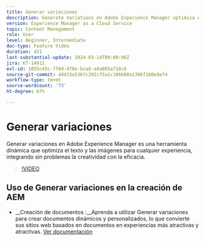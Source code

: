 ```yaml
---
title: Generar variaciones
description: Generate Variations en Adobe Experience Manager optimiza el texto y las imágenes de cualquier experiencia.
version: Experience Manager as a Cloud Service
topic: Content Management
role: User
level: Beginner, Intermediate
doc-type: Feature Video
duration: 421
last-substantial-update: 2024-03-14T00:00:00Z
jira: KT-14911
exl-id: 1055c45c-7f04-4f8e-bca8-a4a085a718c8
source-git-commit: 48433a5367c281cf5a1c106b08a1306f1b0e8ef4
workflow-type: tm+mt
source-wordcount: '73'
ht-degree: 67%

---
```


# Generar variaciones

Generar variaciones en Adobe Experience Manager es una herramienta dinámica que optimiza el texto y las imágenes para cualquier experiencia, integrando sin problemas la creatividad con la eficacia.

>[!VIDEO](https://video.tv.adobe.com/v/3427946/?learn=on)

## Uso de Generar variaciones en la creación de AEM

+ __Creación de documentos :__Aprenda a utilizar Generar variaciones para crear documentos dinámicos y personalizados, lo que convierte sus sitios web basados en documentos en experiencias más atractivas y atractivas. [Ver documentación](https://www.aem.live/docs/sidekick-generate-variations)
